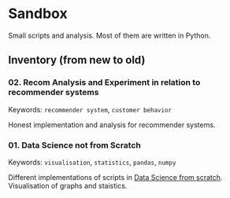 # Sandbox

Small scripts and analysis. Most of them are written in Python.

## Inventory (from new to old)

### 02. Recom Analysis and Experiment in relation to recommender systems

Keywords: `recommender system`, `customer behavior`

Honest implementation and analysis for recommender systems.

### 01. Data Science not from Scratch

Keywords: `visualisation`, `statistics`, `pandas`, `numpy`

Different implementations of scripts in
[Data Science from scratch](http://shop.oreilly.com/product/0636920033400.do).
Visualisation of graphs and staistics.
 
 
